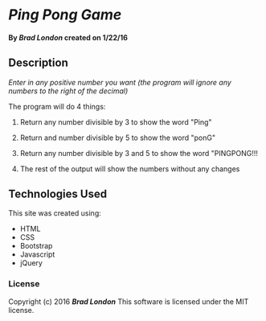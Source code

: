 # _Ping Pong Game_


#### By _**Brad London**_ created on 1/22/16

## Description

_Enter in any positive number you want (the program will ignore any numbers to the right of the decimal)_

The program will do 4 things:

1. Return any number divisible by 3 to show the word "Ping"

2. Return and number divisible by 5 to show the word "ponG"

3. Return any number divisible by 3 and 5 to show the word "PINGPONG!!!

4. The rest of the output will show the numbers without any changes


## Technologies Used

This site was created using:
* HTML
* CSS
* Bootstrap
* Javascript
* jQuery

### License

Copyright (c) 2016 **_Brad London_**
This software is licensed under the MIT license.
